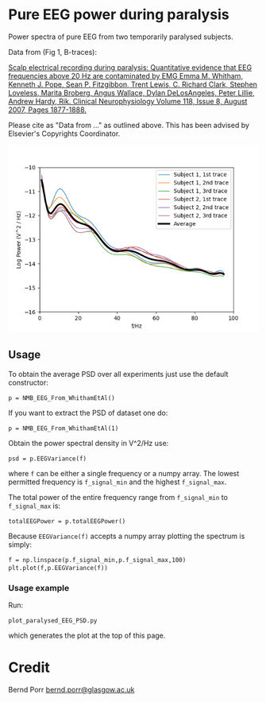 # Pure EEG power during paralysis

Power spectra of pure EEG from two temporarily paralysed
subjects.

Data from (Fig 1, B-traces):

[Scalp electrical recording during paralysis: Quantitative evidence that
EEG frequencies above 20 Hz are contaminated by EMG
Emma M. Whitham, Kenneth J. Pope, Sean P. Fitzgibbon, Trent Lewis,
C. Richard Clark, Stephen Loveless, Marita Broberg, Angus Wallace,
Dylan DeLosAngeles, Peter Lillie, Andrew Hardy, Rik.
Clinical Neurophysiology Volume 118, Issue 8, August 2007,
Pages 1877-1888.](https://www.sciencedirect.com/science/article/abs/pii/S1388245707001988)

Please cite as "Data from ..." as outlined above. This has been advised by Elsevier's Copyrights Coordinator.

![alt tag](individual_average.png)

## Usage

To obtain the average PSD over all experiments just use
the default constructor:
```
p = NMB_EEG_From_WhithamEtAl()
```

If you want to extract the PSD of dataset one do:
```
p = NMB_EEG_From_WhithamEtAl(1)
```

Obtain the power spectral density in V^2/Hz use:
```
psd = p.EEGVariance(f)
```
where `f` can be either a single frequency or a numpy array.
The lowest permitted frequency is
`f_signal_min` and the highest `f_signal_max`.

The total power of the entire frequency range from `f_signal_min` to `f_signal_max` is:
```
totalEEGPower = p.totalEEGPower()
```

Because `EEGVariance(f)` accepts a numpy array plotting the spectrum
is simply:
```
f = np.linspace(p.f_signal_min,p.f_signal_max,100)
plt.plot(f,p.EEGVariance(f))
```

### Usage example

Run:
```
plot_paralysed_EEG_PSD.py
```
which generates the plot at the top of this page.

# Credit

Bernd Porr <bernd.porr@glasgow.ac.uk>
